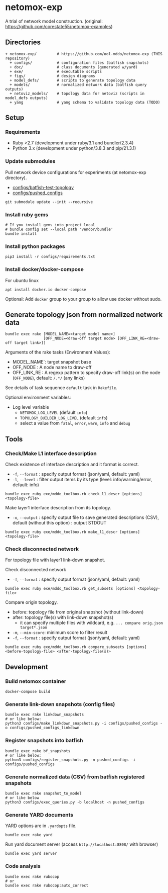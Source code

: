 

# netomox-exp

A trial of network model construction. (original: https://github.com/corestate55/netomox-examples)

## Directories

```text
+ netomox-exp/         # https://github.com/ool-mddo/netomox-exp (THIS repository)
  + configs/           # configuration files (batfish snapshots)
  + doc/               # class documents (generated w/yard)
  + exe/               # executable scripts
  + figs/              # design diagrams
  + model_defs/        # scripts to generate topology data
  + models/            # normalized network data (batfish query outputs)
  + netoviz_models/    # topology data for netoviz (scripts in model_defs outputs)
  + yang               # yang schema to validate topology data (TODO)
```

## Setup

### Requirements

- Ruby >2.7 (development under ruby/3.1 and bundler/2.3.4)
- Python 3.x (development under python/3.8.3 and pip/21.3.1)

### Update submodules

Pull network device configurations for experiments (at netomox-exp directory).

- [configs/batfish-test-topology](https://github.com/corestate55/batfish-test-topology)
- [configs/pushed_configs](https://github.com/ool-mddo/pushed_configs)


```shell
git submodule update --init --recursive
```

### Install ruby gems

```shell
# If you install gems into project local
# bundle config set --local path 'vendor/bundle'
bundle install
```

### Install python packages

```shell
pip3 install -r configs/requirements.txt
```

### Install docker/docker-compose

For ubuntu linux

```shell
apt install docker.io docker-compose
```

Optional: Add `docker` group to your group to allow use docker without sudo.

## Generate topology json from normalized network data

```text
bundle exec rake [MODEL_NAME=<target model name>]
                 [OFF_NODE=<draw-off target node> [OFF_LINK_RE=<draw-off target link>]]
```

Arguments of the rake tasks (Environment Values):

* MODEL_NAME`: target snapshot base
* OFF_NODE : A node name to draw-off
* OFF_LINK_RE : A regexp pattern to specify draw-off link(s) on the node (`OFF_NODE`), default: `/.*/` (any links)

See details of task sequence `default` task in `Rakefile`.

Optional environment variables:

- Log level variable
  - `NETOMOX_LOG_LEVEL` (default `info`)
  - `TOPOLOGY_BUILDER_LOG_LEVEL` (default `info`)
  - select a value from `fatal`, `error`, `warn`, `info` and `debug`

## Tools

### Check/Make L1 interface description

Check existence of interface description and it format is correct.

- `-f`, `--format` : specify output format (json/yaml, default: yaml)
- `-l`, `--level` : filter output items by its type (level: info/warning/error, default: info)

```text
bundle exec ruby exe/mddo_toolbox.rb check_l1_descr [options] <topology-file>
```

Make layer1 interface description from its topology.

- `-o`, `--output` : specify output file to save generated descriptions (CSV),
  default (without this option) : output STDOUT

```text
bundle exec ruby exe/mddo_toolbox.rb make_l1_descr [options] <topology-file>
```

### Check disconnected network

For topology file with layer1 link-down snapshot.

Check disconnected network

- `-f`, `--format` : specify output format (json/yaml, default: yaml)

```text
bundle exec ruby exe/mddo_toolbox.rb get_subsets [options] <topology-file>
```

Compare origin topology.

- before: topology file from original snapshot (without link-down)
- after: topology file(s) with link-down snapshot(s)
  - it can specify multiple files with wildcard, e.g. `... compare orig.json target*.json`
- `-m`, `--min-score`: minimum score to filter result
- `-f`, `--format` : specify output format (json/yaml, default: yaml)

```text
bundle exec ruby exe/mddo_toolbox.rb compare_subseets [options] <before-topology-file> <after-topology-file(s)>
```

## Development

### Build netomox container

```shell
docker-compose build
```

### Generate link-down snapshots (config files)

```shell
bundle exec rake linkdown_snapshots
# or like below:
python3 configs/make_linkdown_snapshots.py -i configs/pushed_configs -o configs/pushed_configs_linkdown
```

### Register snapshots into batfish

```shell
bundle exec rake bf_snapshots
# or like below:
python3 configs/register_snapshots.py -n pushed_configs -i configs/pushed_configs
```

### Generate normalized data (CSV) from batfish registered snapshots

```shell
bundle exec rake snapshot_to_model
# or like below
python3 configs/exec_queries.py -b localhost -n pushed_configs
```

### Generate YARD documents

YARD options are in `.yardopts` file.

```shell
bundle exec rake yard
```

Run yard document server (access `http://localhost:8808/` with browser)

```shell
bundle exec yard server
```

### Code analysis

```shell
bundle exec rake rubocop
# or
bundle exec rake rubocop:auto_correct
```
